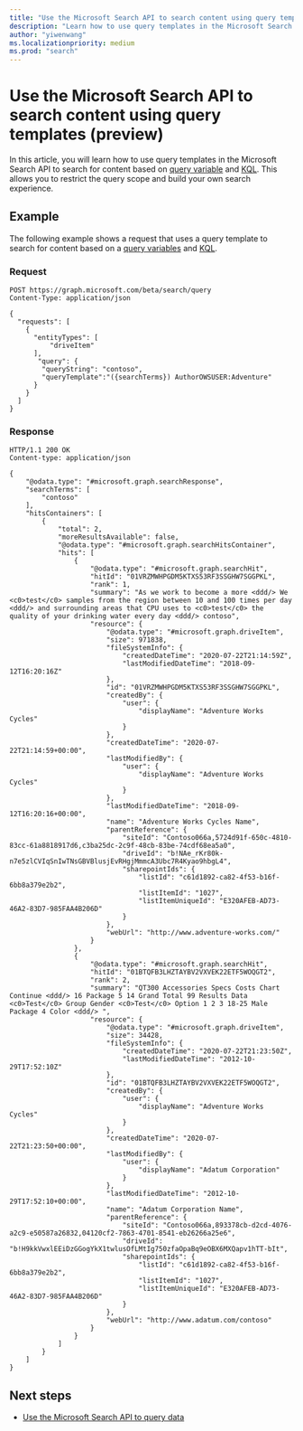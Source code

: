 ```yaml
---
title: "Use the Microsoft Search API to search content using query templates (preview)"
description: "Learn how to use query templates in the Microsoft Search API to search for content based on query variable, KQL"
author: "yiwenwang"
ms.localizationpriority: medium
ms.prod: "search"
---
```


# Use the Microsoft Search API to search content using query templates (preview)
In this article, you will learn how to use query templates in the Microsoft Search API to search for content based on [query variable](https://docs.microsoft.com/en-us/sharepoint/technical-reference/query-variables) and [KQL](https://docs.microsoft.com/sharepoint/dev/general-development/keyword-query-language-kql-syntax-reference). This allows you to restrict the query scope and build your own search experience.

## Example
The following example shows a request that uses a query template to search for content based on a [query variables](https://docs.microsoft.com/en-us/sharepoint/technical-reference/query-variables) and [KQL](https://docs.microsoft.com/sharepoint/dev/general-development/keyword-query-language-kql-syntax-reference).

### Request

```HTTP
POST https://graph.microsoft.com/beta/search/query
Content-Type: application/json

{
  "requests": [
    {
      "entityTypes": [
          "driveItem"
      ],
       "query": {
        "queryString": "contoso",
        "queryTemplate":"({searchTerms}) AuthorOWSUSER:Adventure"
      }
    }
  ]
}
```

### Response

```HTTP
HTTP/1.1 200 OK
Content-type: application/json

{
    "@odata.type": "#microsoft.graph.searchResponse",
    "searchTerms": [
        "contoso"
    ],
    "hitsContainers": [
        {
            "total": 2,
            "moreResultsAvailable": false,
            "@odata.type": "#microsoft.graph.searchHitsContainer",
            "hits": [
                {
                    "@odata.type": "#microsoft.graph.searchHit",
                    "hitId": "01VRZMWHPGDM5KTXS53RF3SSGHW7SGGPKL",
                    "rank": 1,
                    "summary": "As we work to become a more <ddd/> We <c0>test</c0> samples from the region between 10 and 100 times per day <ddd/> and surrounding areas that CPU uses to <c0>test</c0> the quality of your drinking water every day <ddd/> contoso",
                    "resource": {
                        "@odata.type": "#microsoft.graph.driveItem",
                        "size": 971838,
                        "fileSystemInfo": {
                            "createdDateTime": "2020-07-22T21:14:59Z",
                            "lastModifiedDateTime": "2018-09-12T16:20:16Z"
                        },
                        "id": "01VRZMWHPGDM5KTXS53RF3SSGHW7SGGPKL",
                        "createdBy": {
                            "user": {
                                "displayName": "Adventure Works Cycles"
                            }
                        },
                        "createdDateTime": "2020-07-22T21:14:59+00:00",
                        "lastModifiedBy": {
                            "user": {
                                "displayName": "Adventure Works Cycles"
                            }
                        },
                        "lastModifiedDateTime": "2018-09-12T16:20:16+00:00",
                        "name": "Adventure Works Cycles Name",
                        "parentReference": {
                            "siteId": "Contoso066a,5724d91f-650c-4810-83cc-61a8818917d6,c3ba25dc-2c9f-48cb-83be-74cdf68ea5a0",
                            "driveId": "b!NAe_rKr80k-n7e5zlCVIqSnIwTNsGBVBlusjEvRHgjMmmcA3Ubc7R4Kyao9hbgL4",
                            "sharepointIds": {
                                "listId": "c61d1892-ca82-4f53-b16f-6bb8a379e2b2",
                                "listItemId": "1027",
                                "listItemUniqueId": "E320AFEB-AD73-46A2-83D7-985FAA4B206D"
                            }
                        },
                        "webUrl": "http://www.adventure-works.com/"
                    }
                },
                {
                    "@odata.type": "#microsoft.graph.searchHit",
                    "hitId": "01BTQFB3LHZTAYBV2VXVEK22ETF5WOQGT2",
                    "rank": 2,
                    "summary": "QT300 Accessories Specs Costs Chart Continue <ddd/> 16 Package 5 14 Grand Total 99 Results Data <c0>Test</c0> Group Gender <c0>Test</c0> Option 1 2 3 18-25 Male Package 4 Color <ddd/> ",
                    "resource": {
                        "@odata.type": "#microsoft.graph.driveItem",
                        "size": 34428,
                        "fileSystemInfo": {
                            "createdDateTime": "2020-07-22T21:23:50Z",
                            "lastModifiedDateTime": "2012-10-29T17:52:10Z"
                        },
                        "id": "01BTQFB3LHZTAYBV2VXVEK22ETF5WOQGT2",
                        "createdBy": {
                            "user": {
                                "displayName": "Adventure Works Cycles"
                            }
                        },
                        "createdDateTime": "2020-07-22T21:23:50+00:00",
                        "lastModifiedBy": {
                            "user": {
                                "displayName": "Adatum Corporation"
                            }
                        },
                        "lastModifiedDateTime": "2012-10-29T17:52:10+00:00",
                        "name": "Adatum Corporation Name",
                        "parentReference": {
                            "siteId": "Contoso066a,893378cb-d2cd-4076-a2c9-e50587a26832,04120cf2-7863-4701-8541-eb26266a25e6",
                            "driveId": "b!H9kkVwxlEEiDzGGogYkX1twlusOfLMtIg750zfaOpaBq9eOBX6MXQapv1hTT-bIt",
                            "sharepointIds": {
                                "listId": "c61d1892-ca82-4f53-b16f-6bb8a379e2b2",
                                "listItemId": "1027",
                                "listItemUniqueId": "E320AFEB-AD73-46A2-83D7-985FAA4B206D"
                            }
                        },
                        "webUrl": "http://www.adatum.com/contoso"
                    }
                }
            ]
        }
    ]
}
```

## Next steps

- [Use the Microsoft Search API to query data](/graph/api/resources/search-api-overview?view=graph-rest-beta&preserve-view=true)
